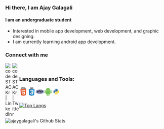 ### Hi there, I am Ajay Galagali

#### I am an undergraduate student
- Interested in mobile app development, web development, and graphic designing.
- I am currently learning android app development.

### Connect with me
[<img align="left" alt="codeSTACKr | LinkedIn" width="22px" src="https://cdn.jsdelivr.net/npm/simple-icons@v3/icons/linkedin.svg" />][linkedin]
[<img align="left" alt="codeSTACKr | Twitter" width="22px" src="https://cdn.jsdelivr.net/npm/simple-icons@v3/icons/twitter.svg" />][twitter]

<br />


### Languages and Tools:
<img align="left" alt="HTML5" width="26px" src="https://raw.githubusercontent.com/github/explore/80688e429a7d4ef2fca1e82350fe8e3517d3494d/topics/html/html.png" />
<img align="left" alt="CSS3" width="26px" src="https://raw.githubusercontent.com/github/explore/80688e429a7d4ef2fca1e82350fe8e3517d3494d/topics/css/css.png" />
<img align="left" alt="CSS3" width="26px" src="https://raw.githubusercontent.com/github/explore/80688e429a7d4ef2fca1e82350fe8e3517d3494d/topics/php/php.png" />
<img align="left" alt="CSS3" width="26px" src="https://raw.githubusercontent.com/github/explore/80688e429a7d4ef2fca1e82350fe8e3517d3494d/topics/android/android.png" />
<img align="left" alt="CSS3" width="26px" src="https://raw.githubusercontent.com/github/explore/80688e429a7d4ef2fca1e82350fe8e3517d3494d/topics/python/python.png" />

<br />
<br />

[![Top Langs](https://github-readme-stats.vercel.app/api/top-langs/?username=ajaygalagali&layout=compact)](https://github.com/anuraghazra/github-readme-stats)


<br />
<img align="left" alt="ajaygalagali's Github Stats" src="https://github-readme-stats.vercel.app/api?username=ajaygalagali&show_icons=true&hide_border=true" />


[linkedin]:https://www.linkedin.com/in/ajaygalagali/
[twitter]:https://twitter.com/ajaygalagali